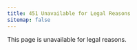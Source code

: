 ```yaml
---
title: 451 Unavailable for Legal Reasons
sitemap: false 
---
```

This page is unavailable for legal reasons.
